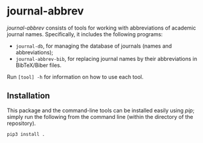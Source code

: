 journal-abbrev
==============

*journal-abbrev* consists of tools for working with abbreviations of academic journal names. Specifically, it includes the following programs:

- `journal-db`, for managing the database of journals (names and abbreviations);
- `journal-abbrev-bib`, for replacing journal names by their abbreviations in BibTeX/Biber files.

Run `[tool] -h` for information on how to use each tool.

Installation
------------

This package and the command-line tools can be installed easily using *pip*; simply run the following from the command line (within the directory of the repository).

```sh
pip3 install .
```
